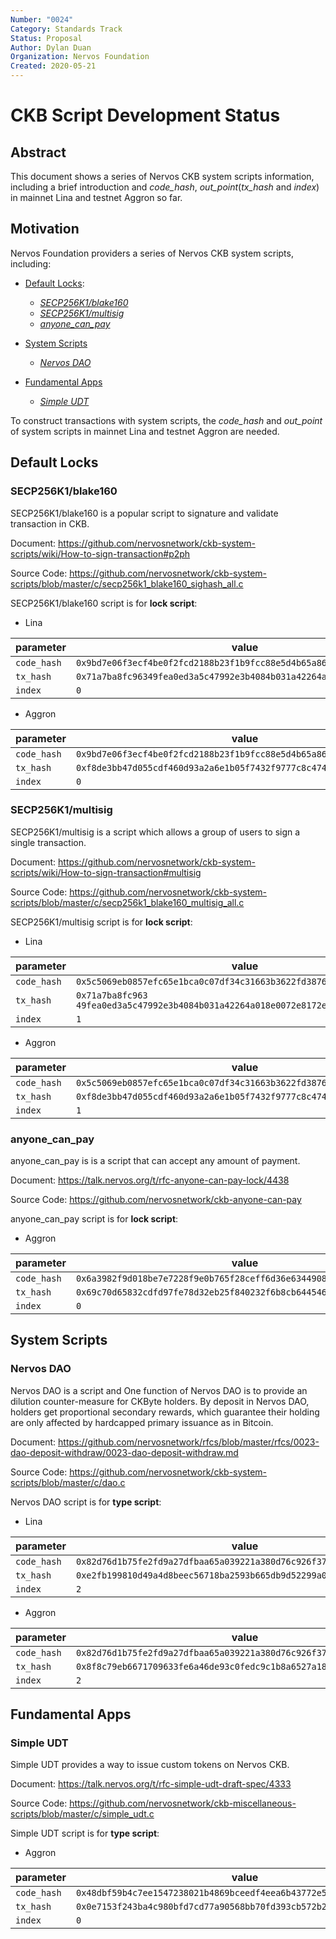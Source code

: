 ```yaml
---
Number: "0024"
Category: Standards Track
Status: Proposal
Author: Dylan Duan
Organization: Nervos Foundation
Created: 2020-05-21
---
```


# CKB Script Development Status

## Abstract

This document shows a series of Nervos CKB system scripts information, including a brief introduction and _code_hash_, _out_point_(_tx_hash_ and _index_) in mainnet Lina and testnet Aggron so far.

## Motivation

Nervos Foundation providers a series of Nervos CKB system scripts, including:

- [Default Locks](#Default-Locks):

  - [_SECP256K1/blake160_](#SECP256K1/blake160)
  - [_SECP256K1/multisig_](#SECP256K1/multisig)
  - [_anyone_can_pay_](#anyone_can_pay)

- [System Scripts](#System-Scripts)

  - [_Nervos DAO_](#Nervos-DAO)

- [Fundamental Apps](#Fundamental-Apps)

  - [_Simple UDT_](#Simple-UDT)

To construct transactions with system scripts, the _code_hash_ and _out_point_ of system scripts in mainnet Lina and testnet Aggron are needed.

## Default Locks

### SECP256K1/blake160

SECP256K1/blake160 is a popular script to signature and validate transaction in CKB.

Document: https://github.com/nervosnetwork/ckb-system-scripts/wiki/How-to-sign-transaction#p2ph

Source Code: https://github.com/nervosnetwork/ckb-system-scripts/blob/master/c/secp256k1_blake160_sighash_all.c

SECP256K1/blake160 script is for **lock script**:

- Lina

| parameter   | value                                                                |
| ----------- | -------------------------------------------------------------------- |
| `code_hash` | `0x9bd7e06f3ecf4be0f2fcd2188b23f1b9fcc88e5d4b65a8637b17723bbda3cce8` |
| `tx_hash`   | `0x71a7ba8fc96349fea0ed3a5c47992e3b4084b031a42264a018e0072e8172e46c` |
| `index`     | `0`                                                                  |

- Aggron

| parameter   | value                                                                |
| ----------- | -------------------------------------------------------------------- |
| `code_hash` | `0x9bd7e06f3ecf4be0f2fcd2188b23f1b9fcc88e5d4b65a8637b17723bbda3cce8` |
| `tx_hash`   | `0xf8de3bb47d055cdf460d93a2a6e1b05f7432f9777c8c474abf4eec1d4aee5d37` |
| `index`     | `0`                                                                  |

### SECP256K1/multisig

SECP256K1/multisig is a script which allows a group of users to sign a single transaction.

Document: https://github.com/nervosnetwork/ckb-system-scripts/wiki/How-to-sign-transaction#multisig

Source Code: https://github.com/nervosnetwork/ckb-system-scripts/blob/master/c/secp256k1_blake160_multisig_all.c

SECP256K1/multisig script is for **lock script**:

- Lina

| parameter   | value                                                                 |
| ----------- | --------------------------------------------------------------------- |
| `code_hash` | `0x5c5069eb0857efc65e1bca0c07df34c31663b3622fd3876c876320fc9634e2a8`  |
| `tx_hash`   | `0x71a7ba8fc963 49fea0ed3a5c47992e3b4084b031a42264a018e0072e8172e46c` |
| `index`     | `1`                                                                   |

- Aggron

| parameter   | value                                                                |
| ----------- | -------------------------------------------------------------------- |
| `code_hash` | `0x5c5069eb0857efc65e1bca0c07df34c31663b3622fd3876c876320fc9634e2a8` |
| `tx_hash`   | `0xf8de3bb47d055cdf460d93a2a6e1b05f7432f9777c8c474abf4eec1d4aee5d37` |
| `index`     | `1`                                                                  |

### anyone_can_pay

anyone_can_pay is is a script that can accept any amount of payment.

Document: https://talk.nervos.org/t/rfc-anyone-can-pay-lock/4438

Source Code: https://github.com/nervosnetwork/ckb-anyone-can-pay

anyone_can_pay script is for **lock script**:

- Aggron

| parameter   | value                                                                |
| ----------- | -------------------------------------------------------------------- |
| `code_hash` | `0x6a3982f9d018be7e7228f9e0b765f28ceff6d36e634490856d2b186acf78e79b` |
| `tx_hash`   | `0x69c70d65832cdfd97fe78d32eb25f840232f6b8cb6445464f11dad891b11fd83` |
| `index`     | `0`                                                                  |

## System Scripts

### Nervos DAO

Nervos DAO is a script and One function of Nervos DAO is to provide an dilution counter-measure for CKByte holders. By deposit in Nervos DAO, holders get proportional secondary rewards, which guarantee their holding are only affected by hardcapped primary issuance as in Bitcoin.

Document: https://github.com/nervosnetwork/rfcs/blob/master/rfcs/0023-dao-deposit-withdraw/0023-dao-deposit-withdraw.md

Source Code: https://github.com/nervosnetwork/ckb-system-scripts/blob/master/c/dao.c

Nervos DAO script is for **type script**:

- Lina

| parameter   | value                                                                |
| ----------- | -------------------------------------------------------------------- |
| `code_hash` | `0x82d76d1b75fe2fd9a27dfbaa65a039221a380d76c926f378d3f81cf3e7e13f2e` |
| `tx_hash`   | `0xe2fb199810d49a4d8beec56718ba2593b665db9d52299a0f9e6e75416d73ff5c` |
| `index`     | `2`                                                                  |

- Aggron

| parameter   | value                                                                |
| ----------- | -------------------------------------------------------------------- |
| `code_hash` | `0x82d76d1b75fe2fd9a27dfbaa65a039221a380d76c926f378d3f81cf3e7e13f2e` |
| `tx_hash`   | `0x8f8c79eb6671709633fe6a46de93c0fedc9c1b8a6527a18d3983879542635c9f` |
| `index`     | `2`                                                                  |

## Fundamental Apps

### Simple UDT

Simple UDT provides a way to issue custom tokens on Nervos CKB.

Document: https://talk.nervos.org/t/rfc-simple-udt-draft-spec/4333

Source Code: https://github.com/nervosnetwork/ckb-miscellaneous-scripts/blob/master/c/simple_udt.c

Simple UDT script is for **type script**:

- Aggron

| parameter   | value                                                                |
| ----------- | -------------------------------------------------------------------- |
| `code_hash` | `0x48dbf59b4c7ee1547238021b4869bceedf4eea6b43772e5d66ef8865b6ae7212` |
| `tx_hash`   | `0x0e7153f243ba4c980bfd7cd77a90568bb70fd393cb572b211a2f884de63d103d` |
| `index`     | `0`                                                                  |
